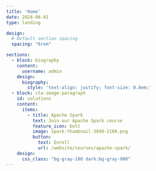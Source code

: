 ```yaml
---
title: 'Home'
date: 2024-06-01
type: landing

design:
  # Default section spacing
  spacing: "6rem"

sections:
  - block: biography
    content:
      username: admin
    design:
      biography:
        style: 'text-align: justify; font-size: 0.8em;'
  - block: cta-image-paragraph
    id: solutions
    content:
      items:
        - title: Apache Spark
          text: Join our Apache Spark course
          feature_icon: bolt
          image: spark-thumbnail-3840-2160.png
          button:
            text: Enroll
            url: /website/courses/apache-spark/
    design:
      css_class: "bg-gray-100 dark:bg-gray-900"
---
```

